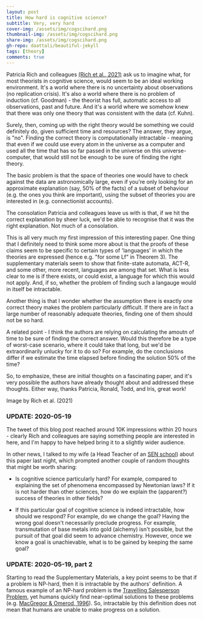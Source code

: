 ```yaml
---
layout: post
title: How hard is cognitive science?
subtitle: Very, very hard
cover-img: /assets/img/cogscihard.png
thumbnail-img: /assets/img/cogscihard.png
share-img: /assets/img/cogscihard.png
gh-repo: daattali/beautiful-jekyll
tags: [theory]
comments: true
---
```


Patricia Rich and colleagues [(Rich et al., 2021)](https://psyarxiv.com/k79nv) ask us to imagine what, for most theorists in cognitive science, would seem to be an ideal working environment. It's a world where there is no uncertainty about observations (no replication crisis). It's also a world where there is no problem of induction (cf. Goodman)  - the theorist has full, automatic access to all observations, past and future. And it's a world where we somehow knew that there was only one theory that was consistent with the data (cf. Kuhn). 

Surely, then, coming up with the right theory would be something we could definitely do, given sufficient time and resources? The answer, they argue, is "no". Finding the correct theory is computationally intractable - meaning that even if we could use every atom in the universe as a computer and used all the time that has so far passed in the universe on this universe-computer, that would still not be enough to be sure of finding the right theory.

The basic problem is that the space of theories one would have to check against the data are astronomically large, even if you're only looking for an approximate explanation (say, 50% of the facts) of a subset of behaviour (e.g. the ones you think are important), using the subset of theories you are interested in (e.g. connectionist accounts).

The consolation Patricia and colleagues leave us with is that, if we hit the correct explanation by sheer luck, we'd be able to recognise that it was the right explanation. Not much of a consolation.

This is all very much my first impression of this interesting paper. One thing that I definitely need to think some more about is that the proofs of these claims seem to be specific to certain types of 'languages' in which the theories are expressed (hence e.g. "for some Lf" in Theorem 3). The supplementary materials seem to show that finite-state automata, ACT-R, and some other, more recent, languages are among that set. What is less clear to me is if there exists, or could exist, a language for which this would not apply. And, if so, whether the problem of finding such a langauge would in itself be intractable.

Another thing is that I wonder whether the assumption there is exactly one correct theory makes the problem particularly difficult. If there are in fact a large number of reasonably adequate theories, finding one of them should not be so hard. 

A related point - I think the authors are relying on calculating the amoutn of time to be sure of finding the correct answer. Would this therefore be a type of worst-case scenario, where it could take that long, but we'd be extraordinarily unlucky for it to do so? For example, do the conclusions differ if we estimate the time elapsed before finding the solution 50% of the time?

So, to emphasize, these are initial thoughts on a fascinating paper, and it's very possible the authors have already thought about and addressed these thoughts. Either way, thanks Patricia, Ronald, Todd, and Iris, great work!


Image by Rich et al. (2021)

### UPDATE: 2020-05-19

The tweet of this blog post reached around 10K impressions within 20 hours - clearly Rich and colleagues are saying something people are interested in here, and I'm happy to have helped bring it to a slightly wider audience. 

In other news, I talked to my wife (a Head Teacher of an [SEN school](https://www.millfordschool.co.uk/welcome/staff/senior-leader-ship-team)) about this paper last night, which prompted another couple of random thoughts that might be worth sharing:

- Is cognitive science particularly hard? For example, compared to explaining the set of phenomena encompassed by Newtonian laws? If it is not harder than other sciences, how do we explain the (apparent?) success of theories in other fields?

- If this particular goal of cognitive science is indeed intractable, how should we respond? For example, do we change the goal? Having the wrong goal doesn't necessarily preclude progress. For example, transmutation of base metals into gold (alchemy) isn't possible, but the pursuit of that goal did seem to advance chemistry. However, once we know a goal is unachievable, what is to be gained by keeping the same goal?

### UPDATE: 2020-05-19, part 2

Starting to read the Supplementary Materials, a key point seems to be that if a problem is NP-hard, then it is intractable by the authors' definition. A famous example of an NP-hard problem is the [Travelling Salesperson Problem](https://en.wikipedia.org/wiki/Travelling_salesman_problem), yet humans quickly find near-optimal solutions to these problems (e.g. [MacGregor & Omerod, 1996](https://core.ac.uk/download/pdf/193094737.pdf)). So, intractable by this definition does not mean that humans are unable to make progress on a solution. 
 
